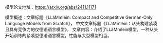 模型论文地址：https://arxiv.org/abs/2411.11171

模型概述：文章标题《LLäMmlein: Compact and Competitive German-Only Language Models from Scratch》，
中文文章标题《LLäMmlein：从头构建紧凑且具有竞争力的仅德语语言模型》，
文章内容：介绍了LLäMmlein模型，一种从头开始训练的紧凑型德语语言模型，性能与大型模型相当。
